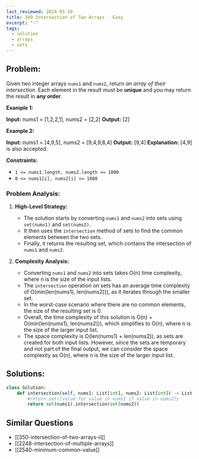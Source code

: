 ```yaml
---
last_reviewed: 2024-03-10
title: 349 Intersection of Two Arrays - Easy
excerpt: "-"
tags:
  - solution
  - arrays
  - sets
---
```

## Problem:
Given two integer arrays `nums1` and `nums2`, return _an array of their intersection_. Each element in the result must be **unique** and you may return the result in **any order**.

**Example 1:**

**Input:** nums1 = [1,2,2,1], nums2 = [2,2]
**Output:** [2]

**Example 2:**

**Input:** nums1 = [4,9,5], nums2 = [9,4,9,8,4]
**Output:** [9,4]
**Explanation:** [4,9] is also accepted.

**Constraints:**

- `1 <= nums1.length, nums2.length <= 1000`
- `0 <= nums1[i], nums2[i] <= 1000`

### Problem Analysis:
1. **High-Level Strategy:**
    
    - The solution starts by converting `nums1` and `nums2` into sets using `set(nums1)` and `set(nums2)`.
    - It then uses the `intersection` method of sets to find the common elements between the two sets.
    - Finally, it returns the resulting set, which contains the intersection of `nums1` and `nums2`.
2. **Complexity Analysis:**
    
    - Converting `nums1` and `nums2` into sets takes O(n) time complexity, where n is the size of the input lists.
    - The `intersection` operation on sets has an average time complexity of O(min(len(nums1), len(nums2))), as it iterates through the smaller set.
    - In the worst-case scenario where there are no common elements, the size of the resulting set is 0.
    - Overall, the time complexity of this solution is O(n) + O(min(len(nums1), len(nums2))), which simplifies to O(n), where n is the size of the larger input list.
    - The space complexity is O(len(nums1) + len(nums2)), as sets are created for both input lists. However, since the sets are temporary and not part of the final output, we can consider the space complexity as O(n), where n is the size of the larger input list.

## Solutions:

```python
class Solution:
    def intersection(self, nums1: List[int], nums2: List[int]) -> List[int]:
        #return set([value for value in nums1 if value in nums2])
        return set(nums1).intersection(set(nums2))
```

## Similar Questions
- [[350-intersection-of-two-arrays-ii]]
- [[2248-intersection-of-multiple-arrays]]
- [[2540-minimum-common-value]]
